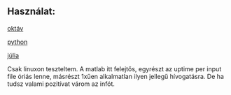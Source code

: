 ## Használat:

[oktáv](png/oct.png)

[python](png/pyth.png)

[júlia](png/julia.png)


Csak linuxon teszteltem. A matlab itt felejtős, egyrészt 
az uptime per input file óriás lenne, másrészt 1xűen alkalmatlan ilyen jellegű 
hívogatásra. De ha tudsz valami pozitívat várom az infót.
